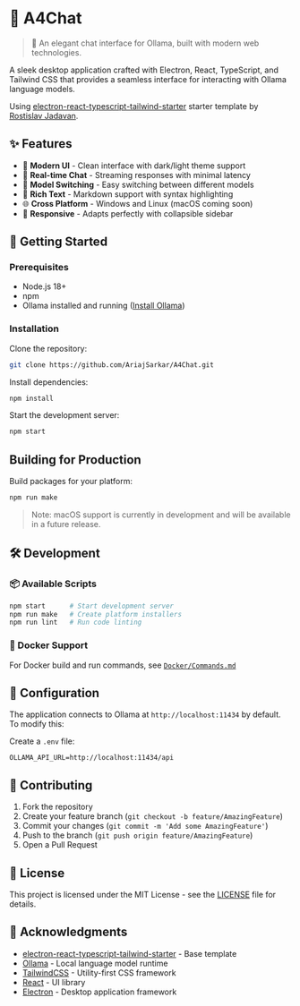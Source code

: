# 🚀 A4Chat

> 🤖 An elegant chat interface for Ollama, built with modern web technologies.

A sleek desktop application crafted with Electron, React, TypeScript, and Tailwind CSS that provides a seamless interface for interacting with Ollama language models.

Using [electron-react-typescript-tailwind-starter](https://github.com/rostislavjadavan/electron-react-typescript-tailwind-starter) starter template by [Rostislav Jadavan](https://github.com/rostislavjadavan).

## ✨ Features

- 🎨 **Modern UI** - Clean interface with dark/light theme support
- 💬 **Real-time Chat** - Streaming responses with minimal latency
- 🔄 **Model Switching** - Easy switching between different models
- 📝 **Rich Text** - Markdown support with syntax highlighting
- 🌐 **Cross Platform** - Windows and Linux (macOS coming soon)
- 🎯 **Responsive** - Adapts perfectly with collapsible sidebar

## 🚀 Getting Started

### Prerequisites
- Node.js 18+
- npm
- Ollama installed and running ([Install Ollama](https://ollama.ai))

### Installation

Clone the repository:
```bash
git clone https://github.com/AriajSarkar/A4Chat.git
```

Install dependencies:
```bash
npm install
```

Start the development server:
```bash
npm start
```

## Building for Production

Build packages for your platform:
```bash
npm run make
```

> Note: macOS support is currently in development and will be available in a future release.

## 🛠️ Development

### 📦 Available Scripts

```bash
npm start      # Start development server
npm run make   # Create platform installers
npm run lint   # Run code linting
```

### 🐳 Docker Support

For Docker build and run commands, see [`Docker/Commands.md`](Docker/Commands.md)

## 📝 Configuration

The application connects to Ollama at `http://localhost:11434` by default. To modify this:

Create a `.env` file:
```env
OLLAMA_API_URL=http://localhost:11434/api
```

## 🤝 Contributing

1. Fork the repository
2. Create your feature branch (`git checkout -b feature/AmazingFeature`)
3. Commit your changes (`git commit -m 'Add some AmazingFeature'`)
4. Push to the branch (`git push origin feature/AmazingFeature`)
5. Open a Pull Request

## 📄 License

This project is licensed under the MIT License - see the [LICENSE](LICENSE) file for details.

## 🙏 Acknowledgments

- [electron-react-typescript-tailwind-starter](https://github.com/rostislavjadavan/electron-react-typescript-tailwind-starter) - Base template
- [Ollama](https://ollama.ai) - Local language model runtime
- [TailwindCSS](https://tailwindcss.com) - Utility-first CSS framework
- [React](https://reactjs.org) - UI library
- [Electron](https://www.electronjs.org) - Desktop application framework


